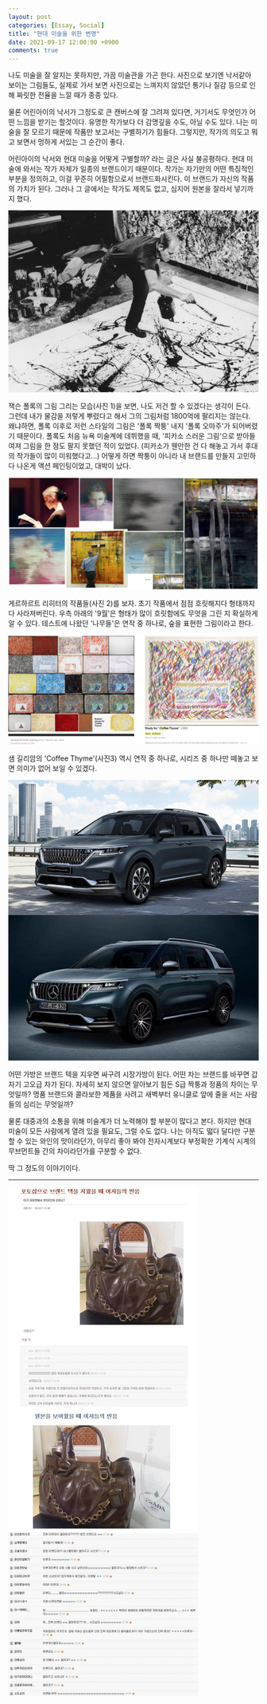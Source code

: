 ```yaml
---
layout: post
categories: [Essay, Social]
title: "현대 미술을 위한 변명"
date: 2021-09-17 12:00:00 +0900
comments: true
---
```


나도 미술을 잘 알지는 못하지만, 가끔 미술관을 가곤 한다. 사진으로 보기엔 낙서같아 보이는 그림들도, 실제로 가서 보면 사진으로는 느껴지지 않았던 통기나 질감 등으로 인해 짜릿한 전율을 느낄 때가 종종 있다.

물론 어린아이의 낙서가 그정도로 큰 캔버스에 잘 그려져 있다면, 거기서도 무엇인가 어떤 느낌을 받기는 할것이다. 유명한 작가보다 더 감명깊을 수도, 아닐 수도 있다. 나는 미술을 잘 모르기 때문에 작품만 보고서는 구별하기가 힘들다. 그렇지만, 작가의 의도고 뭐고 보면서 멍하게 서있는 그 순간이 좋다.

어린아이의 낙서와 현대 미술을 어떻게 구별할까? 라는 글은 사실 불공평하다. 현대 미술에 와서는 작가 자체가 일종의 브랜드이기 때문이다. 작가는 자기만의 어떤 특징적인 부분을 정의하고, 이걸 꾸준히 어필함으로서 브랜드화시킨다. 이 브랜드가 자신의 작품의 가치가 된다. 그러나 그 글에서는 작가도 제목도 없고, 심지어 원본을 잘라서 넣기까지 했다.

![폴록](/assets/images/210917-1.jpg)

잭슨 폴록의 그림 그리는 모습(사진 1)을 보면, 나도 저건 할 수 있겠다는 생각이 든다. 그런데 내가 물감을 저렇게 뿌렸다고 해서 그의 그림처럼 1800억에 팔리지는 않는다. 왜냐하면, 폴록 이후로 저런 스타일의 그림은 '폴록 짝퉁' 내지 '폴록 오마주'가 되어버렸기 때문이다. 폴록도 처음 뉴욕 미술계에 데뷔했을 때, '피카소 스러운 그림'으로 받아들여져 그림을 한 점도 팔지 못했던 적이 있었다. (피카소가 웬만한 건 다 해놓고 가서 후대의 작가들이 많이 미워했다고...) 어떻게 하면 짝퉁이 아니라 내 브랜드를 만들지 고민하다 나온게 액션 페인팅이었고, 대박이 났다.

![리히터](/assets/images/210917-2.jpg)

게르하르트 리히터의 작품들(사진 2)를 보자. 초기 작품에서 점점 흐릿해지다 형태까지 다 사라져버린다. 우측 아래의 '9월'은 형태가 많이 흐릿함에도 무엇을 그린 지 확실하게 알 수 있다. 테스트에 나왔던 '나무들'은 연작 중 하나로, 숲을 표현한 그림이라고 한다.

![길리암](/assets/images/210917-3.jpg)

샘 길리암의 'Coffee Thyme'(사진3) 역시 연작 중 하나로, 시리즈 중 하나만 떼놓고 보면 의미가 없어 보일 수 있겠다.

![벤츠 카니발](/assets/images/210917-5.jpg)

어떤 가방은 브랜드 텍을 지우면 싸구려 시장가방이 된다. 어떤 차는 브랜드를 바꾸면 갑자기 고오급 차가 된다. 자세히 보지 않으면 알아보기 힘든 S급 짝퉁과 정품의 차이는 무엇일까? 명품 브랜드와 콜라보한 제품을 사려고 새벽부터 유니클로 앞에 줄을 서는 사람들의 심리는 무엇일까?

물론 대중과의 소통을 위해 미술계가 더 노력해야 할 부분이 많다고 본다. 하지만 현대 미술이 모든 사람에게 열려 있을 필요도, 그럴 수도 없다. 나는 아직도 떫다 달다만 구분할 수 있는 와인의 맛이라던가, 아무리 좋아 봐야 전자시계보다 부정확한 기계식 시계의 무브먼트들 간의 차이라던가를 구분할 수 없다.

딱 그 정도의 이야기이다.

---

![시장가방 루이비통](/assets/images/210917-4.jpg)
